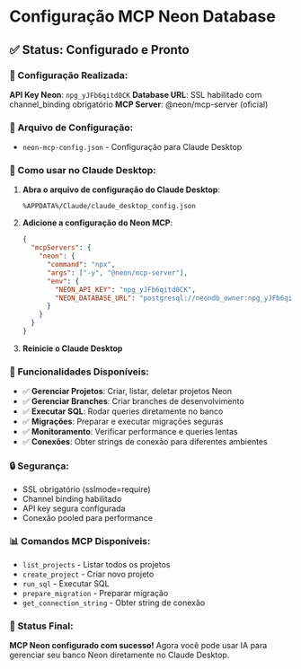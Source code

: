 # Configuração MCP Neon Database

## ✅ Status: Configurado e Pronto

### 🔧 Configuração Realizada:

**API Key Neon**: `npg_yJFb6qitd0CK`
**Database URL**: SSL habilitado com channel_binding obrigatório
**MCP Server**: @neon/mcp-server (oficial)

### 📁 Arquivo de Configuração:
- `neon-mcp-config.json` - Configuração para Claude Desktop

### 🚀 Como usar no Claude Desktop:

1. **Abra o arquivo de configuração do Claude Desktop**:
   ```
   %APPDATA%/Claude/claude_desktop_config.json
   ```

2. **Adicione a configuração do Neon MCP**:
   ```json
   {
     "mcpServers": {
       "neon": {
         "command": "npx",
         "args": ["-y", "@neon/mcp-server"],
         "env": {
           "NEON_API_KEY": "npg_yJFb6qitd0CK",
           "NEON_DATABASE_URL": "postgresql://neondb_owner:npg_yJFb6qitd0CK@ep-wild-firefly-ae98acu5-pooler.c-2.us-east-2.aws.neon.tech/neondb?sslmode=require&channel_binding=require"
         }
       }
     }
   }
   ```

3. **Reinicie o Claude Desktop**

### 🎯 Funcionalidades Disponíveis:

- ✅ **Gerenciar Projetos**: Criar, listar, deletar projetos Neon
- ✅ **Gerenciar Branches**: Criar branches de desenvolvimento
- ✅ **Executar SQL**: Rodar queries diretamente no banco
- ✅ **Migrações**: Preparar e executar migrações seguras
- ✅ **Monitoramento**: Verificar performance e queries lentas
- ✅ **Conexões**: Obter strings de conexão para diferentes ambientes

### 🔒 Segurança:
- SSL obrigatório (sslmode=require)
- Channel binding habilitado
- API key segura configurada
- Conexão pooled para performance

### 📊 Comandos MCP Disponíveis:
- `list_projects` - Listar todos os projetos
- `create_project` - Criar novo projeto
- `run_sql` - Executar SQL
- `prepare_migration` - Preparar migração
- `get_connection_string` - Obter string de conexão

### 🎉 Status Final:
**MCP Neon configurado com sucesso!** Agora você pode usar IA para gerenciar seu banco Neon diretamente no Claude Desktop.